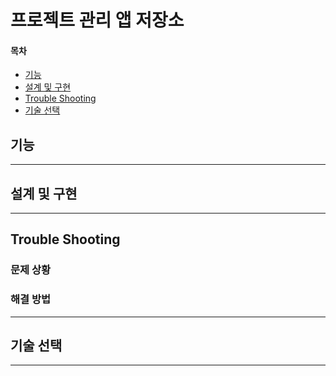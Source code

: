 # 프로젝트 관리 앱 저장소

#### **목차**
- [기능](#기능)
- [설계 및 구현](#설계-및-구현)
- [Trouble Shooting](#Trouble-Shooting)
- [기술 선택](#기술-선택)

## 기능
---
## 설계 및 구현
---
## Trouble Shooting
### 문제 상황
### 해결 방법
---
## 기술 선택
---